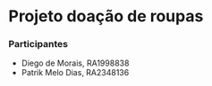 # Projeto doação de roupas
### Participantes
- Diego de Morais, RA1998838
- Patrik Melo Dias, RA2348136